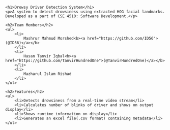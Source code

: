 
	<h1>Drowsy Driver Detection System</h1>
	<p>A system to detect drowsiness using extracted HOG facial landmarks. Developed as a part of CSE 4510: Software Development.</p>

	<h2>Team Members</h2>
	<ul>
		<li>
			Mashrur Mahmud Morshed<b><a href="https://github.com/ID56">(@ID56)</a></b>
		</li>
		<li>
			Hasan Tanvir Iqbal<b><a href="https://github.com/TanvirHundredOne">(@TanvirHundredOne)</a></b>
		</li>
		<li>
			Mazharul Islam Rishad
		</li>
	</ul>

	<h2>Features</h2>
	<ul>
		<li>Detects drowsiness from a real-time video stream</li>
		<li>Calculates number of blinks of driver and shows on output display</li>
		<li>Shows runtime information on display</li>
		<li>Generates an excel file(.csv format) containing metadata</li>
	</ul>
